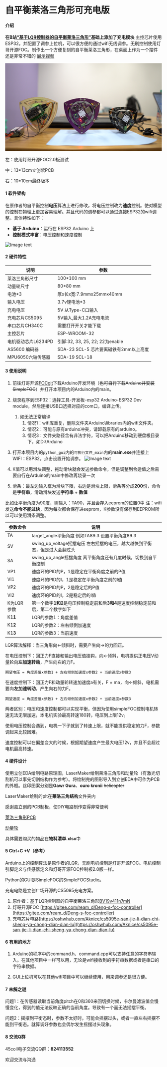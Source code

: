 # 自平衡莱洛三角形可充电版

#### 介绍
**在B站[“基于LQR控制器的自平衡莱洛三角形”](https://www.bilibili.com/video/BV19v411n7mN)基础上添加了充电模块**
主控芯片使用ESP32，并配置了调参上位机，可以很方便的通过wifi无线调参。无刷控制使用灯哥开源FOC。制作出一个方便复刻的自平衡莱洛三角形，在桌面上作为一个摆件还是非常不错的
[展示视频](https://www.bilibili.com/video/BV1b3411x7za)

![Image text](image/show.png)

左：使用灯哥开源FOC2.0板测试

中：13*13cm立创紫PCB

右：10*10cm最终版本
#### 1 软件架构
在原作者的自平衡控制**电压**算法上进行修改，将电压控制改为**速度**控制。使对模型的控制在物理上更加容易理解。并且代码的调参都可以通过连接ESP32的wifi调整。具体特性如下：

- **基于 Arduino**：运行在 ESP32 Arduino 上
- **控制模式丰富**：电压控制和速度控制

![Image text](image/gui.gif)
#### 2 硬件特性

| 说明             | 参数     |
| ---------------- |---------------------- |
| 莱洛三角形尺寸             | 100*100 mm  |
|动量轮尺寸|80*80 mm|
|电池*3 |厚x长x宽:7.9mmx25mmx40mm|
| 输入电压         | 3.7v锂电池*3|
|充电电压| 5V 从Type-C口输入|
|充电芯片CS5095|5V输入,最大1.2A充电电流|
|串口芯片CH340C|需要打开开关才能下载|
| 主控芯片             | ESP-WROOM-32           |
|电机驱动芯片L6234PD|引脚:32, 33, 25, 22; 22为enable|
|  AS5600 编码器 |SDA-23 SCL-5 芯片要离磁铁有2mm以上高度|
| MPU6050六轴传感器  | SDA-19 SCL-18         |


#### 3 使用说明

1. 前往灯哥开源[FOCgit](https://gitee.com/ream_d/Deng-s-foc-controller)下载Arduino开发环境（~~也可自行下载Arduino并安装SimpleFOC~~）并打开本项目内的Arduino内的main。
2. 烧录程序到ESP32：选择工具-开发板-esp32 Arduino-ESP32 Dev module，然后连接USB口选择对应的com口，编译上传。
   1. 如无法正常编译
      1. 情况1：wifi库重复，删除文件夹Arduino\libraries内的wifi文件夹。
      2. 情况2：可能与原有arduino冲突，请卸载原有的arduino。
      3. 情况3：文件夹路径含有非法字符，可以把Arduino移动到硬盘根目录下，如D:\Arduino
3. 打开本项目内的`python_gui`内的`可执行文件_main`内的**main.exe**并连接上WIFI：ESP32。点击设置开始调参。
![Image text](image/tiaocan.gif)
4. K值可以用滑块调整，拖动滑块就会发送参数命令，但是调整到合适值之后需要自行在Arduino的main中修改再烧录一次

5. 滑条：最左边输入框为滑块下限，右边是滑块上限，滑条等分成**200**份，命令是**字符串**，滑动滑块发送**字符串** + **数值**

比如让平衡角度为90度，则输入：TA90，并且会存入eeprom的位置0中 注：wifi发送**命令不能过快**，因为每次都会保存进eeprom，K参数没有保存到EEPROM所以可以使用滑条调整。

|   参数命令           | 说明    |
| ---------------- |---------------------- |
| TA | target_angle平衡角度 例如TA89.3 设置平衡角度89.3| 
| SV | swing_up_voltage摇摆电压 左右摇摆的电压，越大越快到平衡态，但是过大会翻过头|
|SA|swing_up_angle摇摆角度 离平衡角度还有几度时候，切换到自平衡控制|
|VP1|速度环的PID的P，1是稳定在平衡角度之前的P值|
|VI1|速度环的PID的I，1是稳定在平衡角度之前的I值|
|VP2|速度环的PID的P，2是稳定后的P值|
|VI2|速度环的PID的I，2是稳定后的I值|
|K为LQR参数|第一个数字**1和2**是电压控制稳定前和后**3和4**是速度控制稳定前和后，第二个数字如下|
|K1**1**|LQR的参数1：角度差值|
|K1**2**|LQR的参数2：左右倾倒加速度|
|K1**3**|LQR的参数3：当前速度|

LQR算法解释：当三角形向←倾斜时，需要产生向→的力回正。

在电压控制下：回正力F直接和输出电压值挂钩，向←倾斜，电机提供正电压V动量轮向**左加速转动**，产生向右的力F。

`期望电压 = 角度差值x参数1 + 左右倾倒加速度x参数2 + 当前速度x参数3`

在速度控制下：回正力F和动量轮转速加速度a有关，F = ma，向←倾斜，电机需要向**左加速转动**，产生向右的力F。

`期望速度 = 角度差值x参数1 + 左右倾倒加速度x参数2 + 当前速度x参数3`

两者区别：电压和速度控制都可以实现平衡，但因为使用simpleFOC控制电机转速无法无限加速，本电机实验最高转速180转，电压到上限12v。

使用电压控制会遇到，电机一下子就到了转速上限，就不能提供稳定的力F，参数调起来比较困难。

速度控制可以在偏差变大的时候，根据期望速度产生最大电压12v，并且不会超过电机最高转速。
#### 4 硬件设计
使用立创EDA绘制电路原理图，LaserMaker绘制莱洛三角形和动量轮（有激光切割机可以事先切割结构作为参考）。将绘制完的图形导入到立创EDA中可作为PCB的外框。丝印图案分别是**Gawr Gura**、**ouro kronii** ~~helicopter~~

LaserMaker绘制的plt在**莱洛三角结构**文件夹内

感谢嘉立创的PCB制板，使DIY电路制作变得非常便利

[莱洛三角形PCB](https://oshwhub.com/45coll/zi-ping-heng-di-lai-luo-san-jiao_10-10-ban-ben)

[动量轮](https://oshwhub.com/45coll/lai-luo-san-jiao-dong-liang-lun)

具体需要购买的物品在**物料清单.xlsx**中

#### 5 Ctrl+C +V（参考）
Arduino上的控制算法是原作者的LQR，无刷电机控制是灯哥开源FOC。电机控制引脚定义与传感器定义和灯哥开源FOC控制板2.0版一样。

Python的GUI是SimpleFOC的SimpleFOCStudio。

充电电路是立创广场开源的CS5095充电方案。
1.  原作者：基于LQR控制器的自平衡莱洛三角形[BV19v411n7mN](https://www.bilibili.com/video/BV19v411n7mN)
2.  灯哥开源FOC [https://gitee.com/ream_d/Deng-s-foc-controller](https://gitee.com/ream_d/Deng-s-foc-controller)
3.  充电芯片电路[https://oshwhub.com/Aknice/cs5095e-san-jie-li-dian-chi-sheng-ya-chong-dian-dian-lu](https://oshwhub.com/Aknice/cs5095e-san-jie-li-dian-chi-sheng-ya-chong-dian-dian-lu)

#### 6 有用的地方

1. Arduino的程序中的command.h、command.cpp可以支持任意的字符串输入。在其他项目中一样可以用，无论是wifi接收到的字符串数据或者是串口的字符串数据。

2. GUI上位机可以在其他wifi项目中可以继续使用，用来调参还是很方便。

#### 7 未解之谜

问题1：在传感器读取当前角度pitch在0和360来回切换时候，卡尔曼滤波值会慢慢变化，得到的值无法反映正确的当前角度。导致有一个面无法摇摆平衡。

问题2：摇摆到平衡态时，参数不太好时，可能会摇摆过头，或者一直左右摇摆不能到平衡态。就算调好参数也会偶尔发生摇摆过头现象。

#### 8 交流Q群

45coll电子交流QQ群：**824113552**

欢迎交流与沟通
